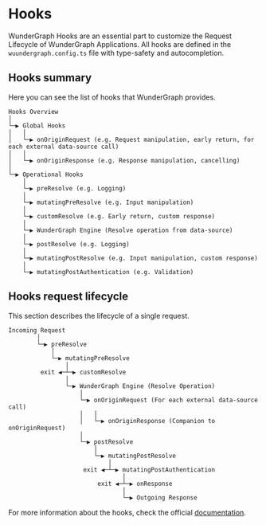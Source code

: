 # Hooks

WunderGraph Hooks are an essential part to customize the Request Lifecycle of WunderGraph Applications.
All hooks are defined in the `wuundergraph.config.ts` file with type-safety and autocompletion.

## Hooks summary

Here you can see the list of hooks that WunderGraph provides.

```
Hooks Overview
│
└─▶ Global Hooks
│   │
│   └─▶ onOriginRequest (e.g. Request manipulation, early return, for each external data-source call)
│   │
│   └─▶ onOriginResponse (e.g. Response manipulation, cancelling)
│
└─▶ Operational Hooks
    │
    └─▶ preResolve (e.g. Logging)
    │
    └─▶ mutatingPreResolve (e.g. Input manipulation)
    │
    └─▶ customResolve (e.g. Early return, custom response)
    │
    └─▶ WunderGraph Engine (Resolve operation from data-source)
    │
    └─▶ postResolve (e.g. Logging)
    │
    └─▶ mutatingPostResolve (e.g. Input manipulation, custom response)
    │
    └─▶ mutatingPostAuthentication (e.g. Validation)
```

## Hooks request lifecycle

This section describes the lifecycle of a single request.

```
Incoming Request
        │
        └─▶ preResolve
            │
            └─▶ mutatingPreResolve
                │
         exit ◀─┴─▶ customResolve
                │
                └─▶ WunderGraph Engine (Resolve Operation)
                    │
                    └─▶ onOriginRequest (For each external data-source call)
                    │   │
                    │   └─▶ onOriginResponse (Companion to onOriginRequest)
                    │
                    └─▶ postResolve
                        │
                        └─▶ mutatingPostResolve
                            │
                     exit ◀─┴─▶ mutatingPostAuthentication
                                │
                         exit ◀─┴─▶ onResponse
                                │
                                └─▶ Outgoing Response
```

For more information about the hooks, check the official [documentation](https://wundergraph.com/docs/reference/wundergraph_hooks_ts/overview).
